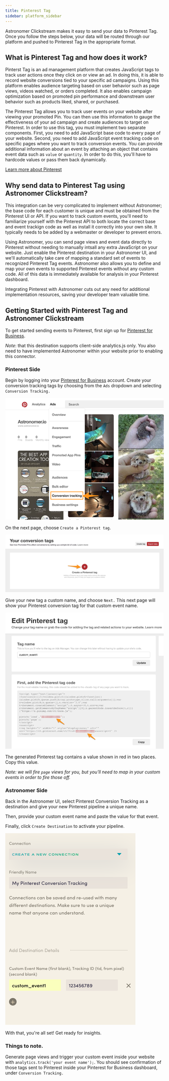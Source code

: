 ```yaml
---
title: Pinterest Tag
sidebar: platform_sidebar
---
```

Astronomer Clickstream makes it easy to send your data to Pinterest Tag. Once you follow the steps below, your data will be routed through our platform and pushed to Pinterest Tag in the appropriate format.

## What is Pinterest Tag and how does it work?

Pinterst Tag is an ad management platform that creates JavaScript tags to track user actions once they click on or view an ad. In doing this, it is able to record website conversions tied to your specific ad campaigns. Using this platform enables audience targeting based on user behavior such as page views, videos watched, or orders completed. It also enables campaign optimization based on promoted pin performance and downstream user behavior such as products liked, shared, or purchased.

The Pinterest Tag allows you to track user events on your website after viewing your promoted Pin. You can then use this information to gauge the effectiveness of your ad campaign and create audiences to target on Pinterest. In order to use this tag, you must implement two separate components. First, you need to add JavaScript base code to every page of your website. Second, you need to add JavaScript event tracking code on specific pages where you want to track conversion events. You can provide additional information about an event by attaching an object that contains event data such as `value` or `quantity`. In order to do this, you'll have to hardcode values or pass them back dynamically.

[Learn more about Pinterest](https://business.pinterest.com/en)

## Why send data to Pinterest Tag using Astronomer Clickstream?

This integration can be very complicated to implement without Astronomer; the base code for each customer is unique and must be obtained from the Pinterest UI or API. If you want to track custom events, you'll need to familiarize yourself with the Pinterest API to both locate the correct base and event trackign code as well as install it correctly into your own site. It typically needs to be added by a webmaster or developer to prevent errors.

Using Astronomer, you can send page views and event data directly to Pinterest without needing to manually intsall any extra JavaScript on your website. Just enable the Pinterest destination in your Astronomer UI, and we'll automatically take care of mapping a standard set of events to recognized Pinterest Tag events. Astronomer also allows you to define and map your own events to supported Pinterest events without any custom code. All of this data is immediately available for analysis in your Pinterest dashboard.

Integrating Pinterest with Astronomer cuts out any need for additional implementation resources, saving your developer team valuable time.

## Getting Started with Pinterest Tag and Astronomer Clickstream

To get started sending events to Pinterest, first sign up for [Pinterest for Business](https://business.pinterest.com/en).

*Note*:  that this destination supports client-side analytics.js only.  You also need to have implemented Astronomer within your website prior to enabling this connector.

### Pinterest Side

Begin by logging into your [Pinterest for Business](https://business.pinterest.com/en) account. Create your conversion tracking tags by choosing from the `Ads` dropdown and selecting `Conversion Tracking.`

![pinterest1](../../../images/pinterest1.png)

On the next page, choose `Create a Pinterest tag`.

![pinterest2](../../../images/pinterest2.png)

Give your new tag a custom name, and choose `Next.` This next page will show your Pinterest conversion tag for that custom event name.

![pinterest3](../../../images/pinterest3.png)

The generated Pinterest tag contains a value shown in red in two places. Copy this value.

*Note: we will fire `page` views for you, but you'll need to map in your custom events in order to fire those off.*

### Astronomer Side

Back in the Astronomer UI, select Pinterest Conversion Tracking as a destination and give your new Pinterest pipeline a unique name.

Then, provide your custom event name and paste the value for that event.

Finally, click `Create Destination` to activate your pipeline.

![pinterest4](../../../images/pinterest4.png)

With that, you're all set! Get ready for insights.

### Things to note.

Generate page views and trigger your custom event inside your website with `analytics.track('your event name');`. You should see confirmation of those tags sent to Pinterest inside your Pinterest for Business dashboard, under `Conversion Tracking.`
